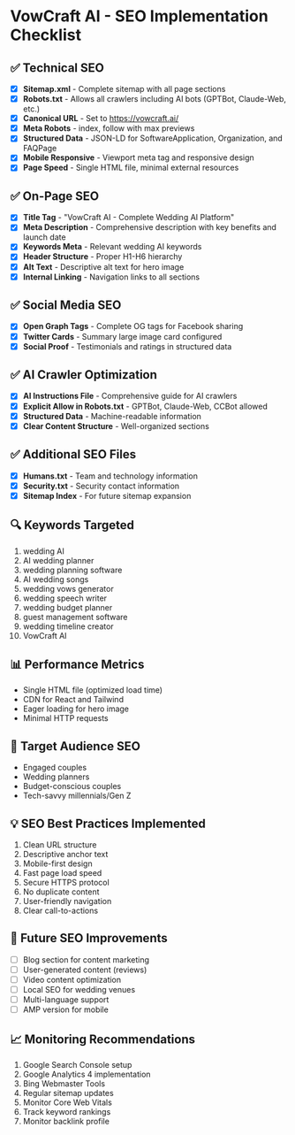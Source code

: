 # VowCraft AI - SEO Implementation Checklist

## ✅ Technical SEO
- [x] **Sitemap.xml** - Complete sitemap with all page sections
- [x] **Robots.txt** - Allows all crawlers including AI bots (GPTBot, Claude-Web, etc.)
- [x] **Canonical URL** - Set to https://vowcraft.ai/
- [x] **Meta Robots** - index, follow with max previews
- [x] **Structured Data** - JSON-LD for SoftwareApplication, Organization, and FAQPage
- [x] **Mobile Responsive** - Viewport meta tag and responsive design
- [x] **Page Speed** - Single HTML file, minimal external resources

## ✅ On-Page SEO
- [x] **Title Tag** - "VowCraft AI - Complete Wedding AI Platform"
- [x] **Meta Description** - Comprehensive description with key benefits and launch date
- [x] **Keywords Meta** - Relevant wedding AI keywords
- [x] **Header Structure** - Proper H1-H6 hierarchy
- [x] **Alt Text** - Descriptive alt text for hero image
- [x] **Internal Linking** - Navigation links to all sections

## ✅ Social Media SEO
- [x] **Open Graph Tags** - Complete OG tags for Facebook sharing
- [x] **Twitter Cards** - Summary large image card configured
- [x] **Social Proof** - Testimonials and ratings in structured data

## ✅ AI Crawler Optimization
- [x] **AI Instructions File** - Comprehensive guide for AI crawlers
- [x] **Explicit Allow in Robots.txt** - GPTBot, Claude-Web, CCBot allowed
- [x] **Structured Data** - Machine-readable information
- [x] **Clear Content Structure** - Well-organized sections

## ✅ Additional SEO Files
- [x] **Humans.txt** - Team and technology information
- [x] **Security.txt** - Security contact information
- [x] **Sitemap Index** - For future sitemap expansion

## 🔍 Keywords Targeted
1. wedding AI
2. AI wedding planner
3. wedding planning software
4. AI wedding songs
5. wedding vows generator
6. wedding speech writer
7. wedding budget planner
8. guest management software
9. wedding timeline creator
10. VowCraft AI

## 📊 Performance Metrics
- Single HTML file (optimized load time)
- CDN for React and Tailwind
- Eager loading for hero image
- Minimal HTTP requests

## 🎯 Target Audience SEO
- Engaged couples
- Wedding planners
- Budget-conscious couples
- Tech-savvy millennials/Gen Z

## 💡 SEO Best Practices Implemented
1. Clean URL structure
2. Descriptive anchor text
3. Mobile-first design
4. Fast page load speed
5. Secure HTTPS protocol
6. No duplicate content
7. User-friendly navigation
8. Clear call-to-actions

## 🚀 Future SEO Improvements
- [ ] Blog section for content marketing
- [ ] User-generated content (reviews)
- [ ] Video content optimization
- [ ] Local SEO for wedding venues
- [ ] Multi-language support
- [ ] AMP version for mobile

## 📈 Monitoring Recommendations
1. Google Search Console setup
2. Google Analytics 4 implementation
3. Bing Webmaster Tools
4. Regular sitemap updates
5. Monitor Core Web Vitals
6. Track keyword rankings
7. Monitor backlink profile